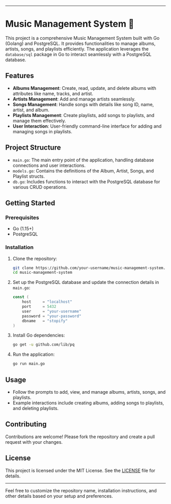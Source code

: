 
---

# Music Management System 🎵

This project is a comprehensive Music Management System built with Go (Golang) and PostgreSQL. It provides functionalities to manage albums, artists, songs, and playlists efficiently. The application leverages the `database/sql` package in Go to interact seamlessly with a PostgreSQL database.

## Features

- **Albums Management**: Create, read, update, and delete albums with attributes like name, tracks, and artist.
- **Artists Management**: Add and manage artists seamlessly.
- **Songs Management**: Handle songs with details like song ID, name, artist, and album.
- **Playlists Management**: Create playlists, add songs to playlists, and manage them effectively.
- **User Interaction**: User-friendly command-line interface for adding and managing songs in playlists.

## Project Structure

- `main.go`: The main entry point of the application, handling database connections and user interactions.
- `models.go`: Contains the definitions of the Album, Artist, Songs, and Playlist structs.
- `db.go`: Includes functions to interact with the PostgreSQL database for various CRUD operations.

## Getting Started

### Prerequisites

- Go (1.15+)
- PostgreSQL

### Installation

1. Clone the repository:
    ```sh
    git clone https://github.com/your-username/music-management-system.git
    cd music-management-system
    ```

2. Set up the PostgreSQL database and update the connection details in `main.go`:
    ```go
    const (
        host     = "localhost"
        port     = 5432
        user     = "your-username"
        password = "your-password"
        dbname   = "stopify"
    )
    ```

3. Install Go dependencies:
    ```sh
    go get -u github.com/lib/pq
    ```

4. Run the application:
    ```sh
    go run main.go
    ```

## Usage

- Follow the prompts to add, view, and manage albums, artists, songs, and playlists.
- Example interactions include creating albums, adding songs to playlists, and deleting playlists.

## Contributing

Contributions are welcome! Please fork the repository and create a pull request with your changes.

## License

This project is licensed under the MIT License. See the [LICENSE](LICENSE) file for details.

---

Feel free to customize the repository name, installation instructions, and other details based on your setup and preferences.
